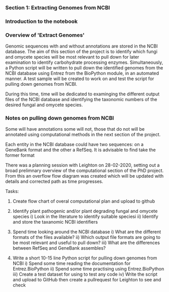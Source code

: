 ### Section 1: Extracting Genomes from NCBI
### Introduction to the notebook

### Overview of 'Extract Genomes'
Genomic sequences with and without annotations are stored in the NCBI database. The aim of this section of the project is to identify which fungi and omycete species will be most relevant to pull down for later examination to identify carbohydrate processing enzymes. Simultaneously, a Python script will be written to pull down the identified genomes from the NCBI database using Entrez from the BioPython module, in an automated manner. A test sample will be created to work on and test the script for pulling down genomes from NCBI.

During this time, time will be dedicated to examinging the different output files of the NCBI database and identifying the taxonomic numbers of the desired fungal and omycete species.

### Notes on pulling down genomes from NCBI
Some will have annotations some will not, those that do not will be annotated using computational methods in the next section of the project.

Each entity in the NCBI database could have two sequences: on a GeneBank format and the other a RefSeq. It is advisable to find take the former format

There was a planning session with Leighton on 28-02-2020, setting out a broad prelimnary overview of the computational section of the PhD project. From this an overflow flow diagram was created which will be updated with details and corrected path as time progresses.

Tasks:

1) Create flow chart of overal computational plan and upload to github
 
2) Identify plant pathogenic and/or plant degrading fungal and omycete species
    i) Look in the literature to identify suitable speciesi
    ii) Identify and store the taxanomic NCBI identifiers

3) Spend time looking around the NCBI database
    i) What are the different formats of the files available?
    ii) Which output file formats are going to be most relevant and useful to pull down?
    iii) What are the differences between RefSeq and GeneBank assembles?
    
4) Write a short 10-15 line Python script for pulling down genomes from NCBI
    i) Spend some time reading the documentation for Entrez.BioPython
    ii) Spend some time practising using Entrez.BioPython
    iii) Create a test dataset for using to test any code
    iv) Write the script and upload to GitHub then create a pullrequest for Leighton to see and check
    
